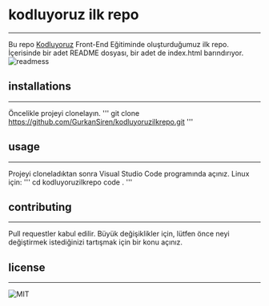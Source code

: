 # kodluyoruz ilk repo
---
Bu repo [Kodluyoruz](https://kodluyoruz.org/tr/kodluyoruz/) Front-End Eğitiminde oluşturduğumuz ilk repo. İçerisinde bir adet README dosyası, bir adet de index.html barındırıyor.
![readmess](https://www.hizliresim.com/qkr4ujd)
## installations
---
Öncelikle projeyi clonelayın.
'''
git clone https://github.com/GurkanSiren/kodluyoruzilkrepo.git
'''
## usage
---
Projeyi cloneladıktan sonra Visual Studio Code programında açınız.
Linux için:
'''
cd kodluyoruzilkrepo
code .
'''
## contributing
---
Pull requestler kabul edilir. Büyük değişiklikler için, lütfen önce neyi değiştirmek istediğinizi tartışmak için bir konu açınız.
## license
---
![MIT](https://choosealicense.com/licenses/mit/)